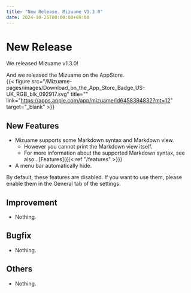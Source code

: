 ```yaml
---
title: "New Release. Mizuame V1.3.0"
date: 2024-10-25T00:00:00+09:00
---
```


# New Release
We released Mizuame v1.3.0!  

And we released the Mizuame on the AppStore.  
{{< figure src="/Mizuame-pages/images/Download_on_the_App_Store_Badge_US-UK_RGB_blk_092917.svg" title="" link="https://apps.apple.com/app/mizuame/id6458394832?mt=12" target="_blank" >}}

## New Features
- Mizuame supports some Markdown syntax and Markdown view.
  - However you cannot print the Markdown view itself.
  - For more information about the supported Markdown syntax, see also...[Features]({{< ref "/features" >}})
- A menu bar automatically hide.

By default, these features are disabled. If you want to use them, please enable them in the General tab of the settings.

## Improvement
- Nothing.

## Bugfix
- Nothing.

## Others
- Nothing.

